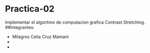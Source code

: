 # Practica-02
Implementar el algoritmo de computacion grafica Contrast Stretching.
##Integrantes:
* Milagros Celia Cruz Mamani
*
*